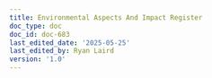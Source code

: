 ```yaml
---
title: Environmental Aspects And Impact Register
doc_type: doc
doc_id: doc-683
last_edited_date: '2025-05-25'
last_edited_by: Ryan Laird
version: '1.0'
---
```


<!-- Unsupported block type: child_database -->
